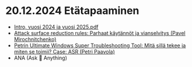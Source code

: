 # 20.12.2024 Etätapaaminen
* [Intro, vuosi 2024 ja vuosi 2025.pdf](20241220%20-%20Workplace%20Ninja%20User%20Group%20Finland%20-%20Intro%2C%20vuosi%202024%20ja%20vuosi%202025.pdf)
* [Attack surface reduction rules: Parhaat käytännöt ja vianselvitys (Pavel Mirochnitchenko)](20241220%20-%20Attack%20Surface%20Reduction%20%28ASR%29%20Rules-%20Best%20practices%20ja%20vianselvitys%20-%20Pavel%20Mirochnitchenko%20MVP.pdf)
* [Petrin Ultimate Windows Super Troubleshooting Tool: Mitä sillä tekee ja miten se toimii? Case: ASR (Petri Paavola)](20241220%20-%20Get-WindowsTroubleShootingReportCommunity%20-SuperTroubleshooting%20-%20Case%20ASR%20-%20Petri%20Paavola%20MVP.pdf)
* ANA (Ask 🥷 Anything)
